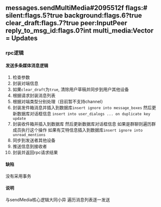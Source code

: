 ## messages.sendMultiMedia#2095512f flags:# silent:flags.5?true background:flags.6?true clear_draft:flags.7?true peer:InputPeer reply_to_msg_id:flags.0?int multi_media:Vector<InputSingleMedia> = Updates

### rpc逻辑

#### 发送多条媒体消息逻辑
1. 检查参数
2. 封装对端信息
3. 如果`clear_draft`为`true`, 清除用户草稿并同步到用户其他设备
4. 根据请求封装消息列表
5. 根据对端类型分别处理（目前暂不支持channel）
6. 封装发件箱消息并插入到数据库`insert ignore into message_boxes` 然后更新数据库对话框信息 `insert into user_dialogs ... on duplicate key update`
7. 封装收件箱并插入到数据库 然后更新数据库对话框信息 如果是群聊则遍历群成员执行这个操作 如果有艾特信息插入到数据库`insert ignore into unread_mentions`
8. 同步到发送者其他设备
9. 推送信息到接收者
10. 封装并返回rpc请求结果



#### 缺陷
没有采用事务

#### 说明
与sendMedia核心逻辑大同小异 遍历消息列表逐一发送
